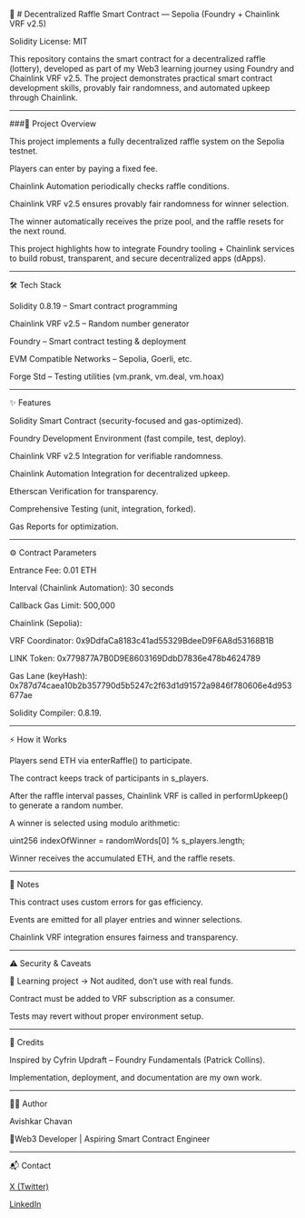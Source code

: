 🎲 # Decentralized Raffle Smart Contract — Sepolia (Foundry + Chainlink VRF v2.5)

Solidity License: MIT

This repository contains the smart contract for a decentralized raffle (lottery), developed as part of my Web3 learning journey using Foundry and Chainlink VRF v2.5. The project demonstrates practical smart contract development skills, provably fair randomness, and automated upkeep through Chainlink.

---------------------------------------------------------------------------------------------------------------------------------------------------------------------------------------------------------------------------

###🚀 Project Overview

This project implements a fully decentralized raffle system on the Sepolia testnet.

Players can enter by paying a fixed fee.

Chainlink Automation periodically checks raffle conditions.

Chainlink VRF v2.5 ensures provably fair randomness for winner selection.

The winner automatically receives the prize pool, and the raffle resets for the next round.

This project highlights how to integrate Foundry tooling + Chainlink services to build robust, transparent, and secure decentralized apps (dApps).

---------------------------------------------------------------------------------------------------------------------------------------------------------------------------------------------------------------------------

🛠 Tech Stack

Solidity 0.8.19 – Smart contract programming

Chainlink VRF v2.5 – Random number generator

Foundry – Smart contract testing & deployment

EVM Compatible Networks – Sepolia, Goerli, etc.

Forge Std – Testing utilities (vm.prank, vm.deal, vm.hoax)

---------------------------------------------------------------------------------------------------------------------------------------------------------------------------------------------------------------------------

✨ Features

Solidity Smart Contract (security-focused and gas-optimized).

Foundry Development Environment (fast compile, test, deploy).

Chainlink VRF v2.5 Integration for verifiable randomness.

Chainlink Automation Integration for decentralized upkeep.

Etherscan Verification for transparency.

Comprehensive Testing (unit, integration, forked).

Gas Reports for optimization.

---------------------------------------------------------------------------------------------------------------------------------------------------------------------------------------------------------------------------

⚙️ Contract Parameters

Entrance Fee: 0.01 ETH

Interval (Chainlink Automation): 30 seconds

Callback Gas Limit: 500,000

Chainlink (Sepolia):

VRF Coordinator: 0x9DdfaCa8183c41ad55329BdeeD9F6A8d53168B1B

LINK Token: 0x779877A7B0D9E8603169DdbD7836e478b4624789

Gas Lane (keyHash): 0x787d74caea10b2b357790d5b5247c2f63d1d91572a9846f780606e4d953677ae

Solidity Compiler: 0.8.19.

-------------------------------------------------------------------------------------------------------------------------------------------------------------------------------------------------------------------------

⚡ How it Works

Players send ETH via enterRaffle() to participate.

The contract keeps track of participants in s_players.

After the raffle interval passes, Chainlink VRF is called in performUpkeep() to generate a random number.

A winner is selected using modulo arithmetic:

uint256 indexOfWinner = randomWords[0] % s_players.length;

Winner receives the accumulated ETH, and the raffle resets.

---------------------------------------------------------------------------------------------------------------------------------------------------------------------------------------------------------------------------

📌 Notes

This contract uses custom errors for gas efficiency.

Events are emitted for all player entries and winner selections.

Chainlink VRF integration ensures fairness and transparency.

---------------------------------------------------------------------------------------------------------------------------------------------------------------------------------------------------------------------------

⚠️ Security & Caveats

🚫 Learning project → Not audited, don’t use with real funds.

Contract must be added to VRF subscription as a consumer.

Tests may revert without proper environment setup.

---------------------------------------------------------------------------------------------------------------------------------------------------------------------------------------------------------------------------

🙌 Credits

Inspired by Cyfrin Updraft – Foundry Fundamentals (Patrick Collins).

Implementation, deployment, and documentation are my own work.

---------------------------------------------------------------------------------------------------------------------------------------------------------------------------------------------------------------------------

🧑‍💻 Author

Avishkar Chavan

📌Web3 Developer | Aspiring Smart Contract Engineer

---------------------------------------------------------------------------------------------------------------------------------------------------------------------------------------------------------------------------

📬 Contact

[X (Twitter)](https://x.com/Avishkar_666)

[LinkedIn](https://www.linkedin.com/in/avi-chavan/)
